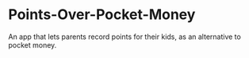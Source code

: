 # Points-Over-Pocket-Money
An app that lets parents record points for their kids, as an alternative to pocket money. 
